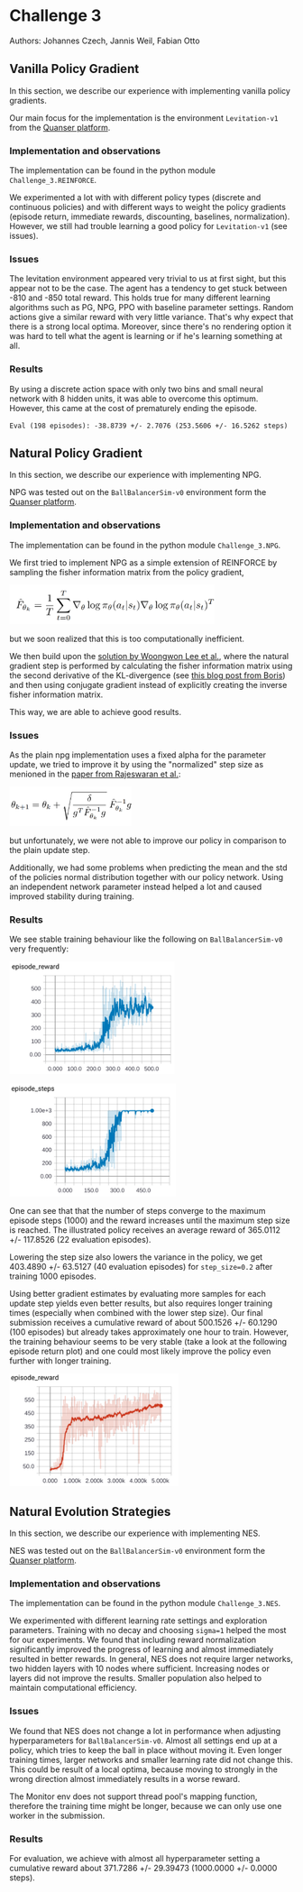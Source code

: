 # Challenge 3

Authors: Johannes Czech, Jannis Weil, Fabian Otto

## Vanilla Policy Gradient

In this section, we describe our experience with implementing vanilla policy gradients.

Our main focus for the implementation is the environment `Levitation-v1` from the [Quanser platform](https://git.ias.informatik.tu-darmstadt.de/quanser/clients).

### Implementation and observations

The implementation can be found in the python module `Challenge_3.REINFORCE`.

We experimented a lot with with different policy types (discrete and continuous policies) and with different ways
to weight the policy gradients (episode return, immediate rewards, discounting, baselines, normalization). However, we
still had trouble learning a good policy for `Levitation-v1` (see issues).

### Issues

The levitation environment appeared very trivial to us at first sight, but this appear not to be the case.
The agent has a tendency to get stuck between -810 and -850 total reward.
This holds true for many different learning algorithms such as PG, NPG, PPO with baseline parameter settings.
Random actions give a similar reward with very little variance.
That's why expect that there is a strong local optima.
Moreover, since there's no rendering option it was hard to tell what the agent is learning or if he's learning something 
at all.

### Results

By using a discrete action space with only two bins and small neural network with 8 hidden units, it was able to overcome
this optimum. However, this came at the cost of prematurely ending the episode.
```
Eval (198 episodes): -38.8739 +/- 2.7076 (253.5606 +/- 16.5262 steps)
```

## Natural Policy Gradient

In this section, we describe our experience with implementing NPG.

NPG was tested out on the `BallBalancerSim-v0` environment form the [Quanser platform](https://git.ias.informatik.tu-darmstadt.de/quanser/clients).

### Implementation and observations

The implementation can be found in the python module `Challenge_3.NPG`.

We first tried to implement NPG as a simple extension of REINFORCE by sampling the fisher information matrix from
the policy gradient, 

<img src="https://raw.githubusercontent.com/BoboDance/RL-Homework/master/Challenge_3/supplementary/fisher_information.png" height="70"></img>

but we soon realized that this is too computationally inefficient.

We then build upon the [solution by Woongwon Lee et al.](https://github.com/reinforcement-learning-kr/pg_travel/), where
the natural gradient step is performed by calculating the fisher information matrix using the second derivative of the KL-divergence
(see [this blog post from Boris](http://www.boris-belousov.net/2016/10/16/fisher-vs-KL/)) and then using conjugate gradient
instead of explicitly creating the inverse fisher information matrix.

This way, we are able to achieve good results. 

### Issues

As the plain npg implementation uses a fixed alpha for the parameter update,
we tried to improve it by using the "normalized" step size as menioned in the
[paper from Rajeswaran et al.](https://arxiv.org/pdf/1703.02660.pdf): 

<img src="https://raw.githubusercontent.com/BoboDance/RL-Homework/master/Challenge_3/supplementary/normalized_step_size.png" height="70">

but unfortunately, we were not able to improve our policy in comparison to the plain update step.

Additionally, we had some problems when predicting the mean and the std of the policies normal distribution together with
our policy network. Using an independent network parameter instead helped a lot and caused improved stability during training.

### Results

We see stable training behaviour like the following on `BallBalancerSim-v0` very frequently:

<img src="https://raw.githubusercontent.com/BoboDance/RL-Homework/master/Challenge_3/supplementary/npg_episode_reward.png" height="200"></img>

<img src="https://raw.githubusercontent.com/BoboDance/RL-Homework/master/Challenge_3/supplementary/npg_episode_steps.png" height="200"></img>

One can see that that the number of steps converge to the maximum episode steps (1000) and the reward increases until the maximum step size
is reached. The illustrated policy receives an average reward of 365.0112 +/- 117.8526 (22 evaluation episodes).

Lowering the step size also lowers the variance in the policy, we get 403.4890 +/- 63.5127 (40 evaluation episodes) for 
`step_size=0.2` after training 1000 episodes.

Using better gradient estimates by evaluating more samples for each update step yields even better results, but also requires
longer training times (especially when combined with the lower step size). Our final submission receives a cumulative reward
of about 500.1526 +/- 60.1290 (100 episodes) but already takes approximately one hour to train. However, the training
behaviour seems to be very stable (take a look at the following episode return plot) and one could most likely improve the policy even further with longer training.

<img src="https://raw.githubusercontent.com/BoboDance/RL-Homework/master/Challenge_3/supplementary/npg_episode_reward_submission.png" height="200"></img>

## Natural Evolution Strategies

In this section, we describe our experience with implementing NES.

NES was tested out on the `BallBalancerSim-v0` environment form the [Quanser platform](https://git.ias.informatik.tu-darmstadt.de/quanser/clients).

### Implementation and observations

The implementation can be found in the python module `Challenge_3.NES`.

We experimented with different learning rate settings and exploration parameters. 
Training with no decay and choosing `sigma=1` helped the most for our experiments. 
We found that including reward normalization significantly improved the progress of learning and almost immediately resulted in better rewards.
In general, NES does not require larger networks, two hidden layers with 10 nodes where sufficient. 
Increasing nodes or layers did not improve the results.
Smaller population also helped to maintain computational efficiency.   

### Issues
We found that NES does not change a lot in performance when adjusting hyperparameters for `BallBalancerSim-v0`. 
Almost all settings end up at a policy, which tries to keep the ball in place without moving it.
Even longer training times, larger networks and smaller learning rate did not change this. 
This could be result of a local optima, because moving to strongly in the wrong direction almost immediately results in a worse reward. 

The Monitor env does not support thread pool's mapping function, therefore the training time might be longer, because we can only use one worker in the submission.

### Results

For evaluation, we achieve with almost all hyperparameter setting a cumulative reward about 371.7286 +/- 29.39473 (1000.0000 +/- 0.0000 steps). 
